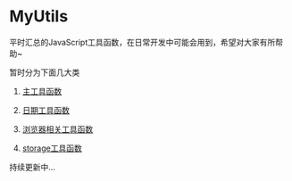 # MyUtils
平时汇总的JavaScript工具函数，在日常开发中可能会用到，希望对大家有所帮助~

暂时分为下面几大类
1. [主工具函数](https://github.com/XmanLin/MyUtils/blob/master/util/util.js)

2. [日期工具函数](https://github.com/XmanLin/MyUtils/blob/master/dateUtil/dateUtil.js)

3. [浏览器相关工具函数](https://github.com/XmanLin/MyUtils/blob/master/browser/browserUtil.js)

4. [storage工具函数](https://github.com/XmanLin/MyUtils/blob/master/storage/storageUtil.js)

持续更新中...
